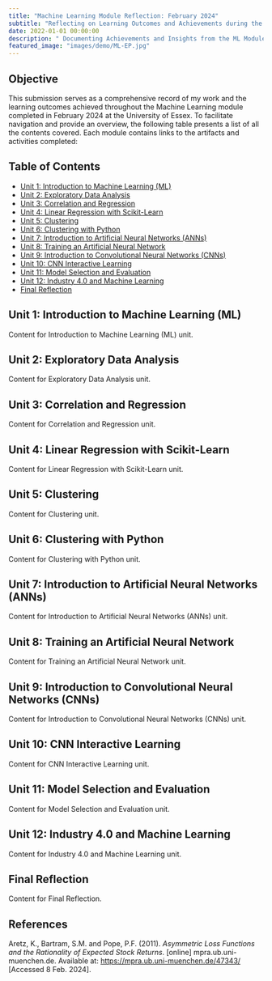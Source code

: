 ```yaml
---
title: "Machine Learning Module Reflection: February 2024"
subtitle: "Reflecting on Learning Outcomes and Achievements during the Module"
date: 2022-01-01 00:00:00
description: " Documenting Achievements and Insights from the ML Module, at the University of Essex."
featured_image: "images/demo/ML-EP.jpg"
---
```



## Objective

This submission serves as a comprehensive record of my work and the learning outcomes achieved throughout the Machine Learning module completed in February 2024 at the University of Essex. To facilitate navigation and provide an overview, the following table presents a list of all the contents covered. Each module contains links to the artifacts and activities completed:

## Table of Contents

- [Unit 1: Introduction to Machine Learning (ML)](#unit-1-introduction-to-machine-learning-ml)
- [Unit 2: Exploratory Data Analysis](#unit-2-exploratory-data-analysis)
- [Unit 3: Correlation and Regression](#unit-3-correlation-and-regression)
- [Unit 4: Linear Regression with Scikit-Learn](#unit-4-linear-regression-with-scikit-learn)
- [Unit 5: Clustering](#unit-5-clustering)
- [Unit 6: Clustering with Python](#unit-6-clustering-with-python)
- [Unit 7: Introduction to Artificial Neural Networks (ANNs)](#unit-7-introduction-to-artificial-neural-networks-anns)
- [Unit 8: Training an Artificial Neural Network](#unit-8-training-an-artificial-neural-network)
- [Unit 9: Introduction to Convolutional Neural Networks (CNNs)](#unit-9-introduction-to-convolutional-neural-networks-cnns)
- [Unit 10: CNN Interactive Learning](#unit-10-cnn-interactive-learning)
- [Unit 11: Model Selection and Evaluation](#unit-11-model-selection-and-evaluation)
- [Unit 12: Industry 4.0 and Machine Learning](#unit-12-industry-40-and-machine-learning)
- [Final Reflection](#final-reflection)

## Unit 1: Introduction to Machine Learning (ML)
Content for Introduction to Machine Learning (ML) unit.

## Unit 2: Exploratory Data Analysis
Content for Exploratory Data Analysis unit.

## Unit 3: Correlation and Regression
Content for Correlation and Regression unit.

## Unit 4: Linear Regression with Scikit-Learn
Content for Linear Regression with Scikit-Learn unit.

## Unit 5: Clustering
Content for Clustering unit.

## Unit 6: Clustering with Python
Content for Clustering with Python unit.

## Unit 7: Introduction to Artificial Neural Networks (ANNs)
Content for Introduction to Artificial Neural Networks (ANNs) unit.

## Unit 8: Training an Artificial Neural Network
Content for Training an Artificial Neural Network unit.

## Unit 9: Introduction to Convolutional Neural Networks (CNNs)
Content for Introduction to Convolutional Neural Networks (CNNs) unit.

## Unit 10: CNN Interactive Learning
Content for CNN Interactive Learning unit.

## Unit 11: Model Selection and Evaluation
Content for Model Selection and Evaluation unit.

## Unit 12: Industry 4.0 and Machine Learning
Content for Industry 4.0 and Machine Learning unit.

## Final Reflection
Content for Final Reflection.


## References

Aretz, K., Bartram, S.M. and Pope, P.F. (2011). _Asymmetric Loss Functions and the Rationality of Expected Stock Returns_. [online] mpra.ub.uni-muenchen.de. Available at: https://mpra.ub.uni-muenchen.de/47343/ [Accessed 8 Feb. 2024].
